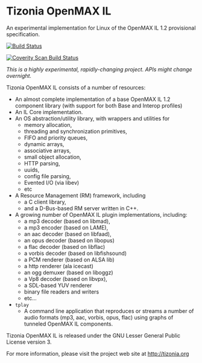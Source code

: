 Tizonia OpenMAX IL
==================

An experimental implementation for Linux of the OpenMAX IL 1.2 provisional
specification.

[![Build Status](https://travis-ci.org/tizonia/tizonia-openmax-il.png)](https://travis-ci.org/tizonia/tizonia-openmax-il)

[![Coverity Scan Build Status](https://scan.coverity.com/projects/594/badge.svg)](https://scan.coverity.com/projects/594)

_This is a highly experimental, rapidly-changing project. APIs might change overnight._

Tizonia OpenMAX IL consists of a number of resources:

* An almost complete implementation of a base OpenMAX IL 1.2 component library
  (with support for both Base and Interop profiles)
* An IL Core implementation.
* An OS abstraction/utility library, with wrappers and utilities for
    * memory allocation,
    * threading and synchronization primitives,
    * FIFO and priority queues,
    * dynamic arrays,
    * associative arrays,
    * small object allocation,
    * HTTP parsing,
    * uuids,
    * config file parsing,
    * Evented I/O (via libev)
    * etc
* A Resource Management (RM) framework, including
  * a C client library,
  * and a D-Bus-based RM server written in C++.
* A growing number of OpenMAX IL plugin implementations, including:
  * a mp3 decoder (based on libmad),
  * a mp3 encoder (based on LAME),
  * an aac decoder (based on libfaad),
  * an opus decoder (based on libopus)
  * a flac decoder (based on libflac)
  * a vorbis decoder (based on libfishsound)
  * a PCM renderer (based on ALSA lib)
  * a http renderer (ala icecast)
  * an ogg demuxer (based on liboggz)
  * a Vp8 decoder (based on libvpx),
  * a SDL-based YUV renderer
  * binary file readers and writers
  * etc...
* `tplay`
  * A command line application that reproduces or streams a number of audio
    formats (mp3, aac, vorbis, opus, flac) using graphs of tunneled OpenMAX IL
    components.

Tizonia OpenMAX IL is released under the GNU Lesser General Public License
version 3.

For more information, please visit the project web site at http://tizonia.org

